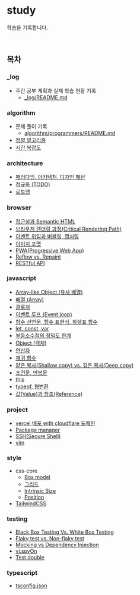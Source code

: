 # study

학습을 기록합니다.

<br>

<!-- TOC_START -->
## 목차

### _log
- 주간 공부 계획과 실제 학습 현황 기록
  - [_log/README.md](/_log/README.md)

### algorithm
- 문제 풀이 기록
  - [algorithm/programmers/README.md](/algorithm/programmers/README.md)
- [정렬 알고리즘](algorithm/sort.md)
- [시간 복잡도](algorithm/time-complexity.md)

### architecture
- [패러다임, 아키텍처, 디자인 패턴](architecture/concept-overview.md)
- [정규화 (TODO)](architecture/normalization.md)
- [로드맵](architecture/roadmap.md)

### browser
- [접근성과 Semantic HTML](browser/a11y.md)
- [브라우저 렌더링 과정(Critical Rendering Path)](browser/critical-rendering-path.md)
- [이벤트 위임과 버블링, 캡처링](browser/event-delegation.md)
- [이미지 포맷](browser/image-format.md)
- [PWA(Progressive Web App)](browser/pwa.md)
- [Reflow vs. Repaint](browser/reflow-repaint.md)
- [RESTful API](browser/restful-api.md)

### javascript
- [Array-like Object (유사 배열)](javascript/array-like.md)
- [배열 (Array)](javascript/array.md)
- [클로저](javascript/closure.md)
- [이벤트 루프 (Event loop)](javascript/event-loop.md)
- [함수 선언문, 함수 표현식, 화살표 함수](javascript/function.md)
- [let, const, var](javascript/let-const-var.md)
- [부동소수점의 정밀도 한계](javascript/number.md)
- [Object (객체)](javascript/object-map-set.md)
- [연산자](javascript/operator.md)
- [재귀 함수](javascript/recursion.md)
- [얕은 복사(Shallow copy) vs. 깊은 복사(Deep copy)](javascript/shallow-and-deep-copy.md)
- [조건문, 반복문](javascript/statement.md)
- [this](javascript/this.md)
- [typeof, 형변환](javascript/typeof-conversion.md)
- [값(Value)과 참조(Reference)](javascript/value-reference.md)

### project
- [vercel 배포 with cloudflare 도메인](project/deployment-vercel-cloudflare.md)
- [Package manager](project/package-manager.md)
- [SSH(Secure Shell)](project/ssh.md)
- [vim](project/vim.md)

### style
- css-core
  - [Box model](style/css-core/box-model.md)
  - [그리드](style/css-core/grid.md)
  - [Intrinsic Size](style/css-core/intrinsic-size.md)
  - [Position](style/css-core/position.md)
- [TailwindCSS](style/tailwind.md)

### testing
- [Black Box Testing Vs. White Box Testing](testing/blackbox-whitebox.md)
- [Flaky test vs. Non-flaky test](testing/flaky-nonflaky.md)
- [Mocking vs Dependency Injection](testing/mocking-di.md)
- [vi.spyOn](testing/spyOn.md)
- [Test double](testing/test-double.md)

### typescript
- [tsconfig.json](typescript/tsconfig.md)
<!-- TOC_END -->

